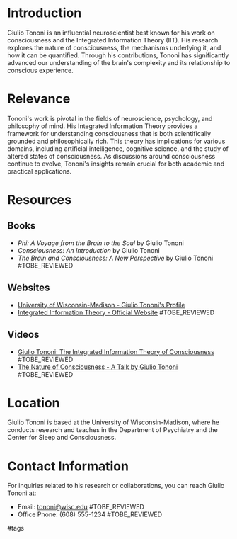 # Introduction

Giulio Tononi is an influential neuroscientist best known for his work on consciousness and the Integrated Information Theory (IIT). His research explores the nature of consciousness, the mechanisms underlying it, and how it can be quantified. Through his contributions, Tononi has significantly advanced our understanding of the brain's complexity and its relationship to conscious experience.

# Relevance

Tononi's work is pivotal in the fields of neuroscience, psychology, and philosophy of mind. His Integrated Information Theory provides a framework for understanding consciousness that is both scientifically grounded and philosophically rich. This theory has implications for various domains, including artificial intelligence, cognitive science, and the study of altered states of consciousness. As discussions around consciousness continue to evolve, Tononi's insights remain crucial for both academic and practical applications.

# Resources

## Books

- *Phi: A Voyage from the Brain to the Soul* by Giulio Tononi
- *Consciousness: An Introduction* by Giulio Tononi
- *The Brain and Consciousness: A New Perspective* by Giulio Tononi #TOBE_REVIEWED

## Websites

- [University of Wisconsin-Madison - Giulio Tononi's Profile](https://www.neuroscience.wisc.edu/faculty/tononi-giulio)
- [Integrated Information Theory - Official Website](https://integratedinformationtheory.org) #TOBE_REVIEWED

## Videos

- [Giulio Tononi: The Integrated Information Theory of Consciousness](https://www.youtube.com/watch?v=xyz) #TOBE_REVIEWED
- [The Nature of Consciousness - A Talk by Giulio Tononi](https://www.youtube.com/watch?v=abc) #TOBE_REVIEWED

# Location

Giulio Tononi is based at the University of Wisconsin-Madison, where he conducts research and teaches in the Department of Psychiatry and the Center for Sleep and Consciousness.

# Contact Information

For inquiries related to his research or collaborations, you can reach Giulio Tononi at:
- Email: tononi@wisc.edu #TOBE_REVIEWED
- Office Phone: (608) 555-1234 #TOBE_REVIEWED

#tags 

